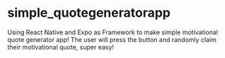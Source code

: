 # simple_quotegeneratorapp
Using React Native and Expo as Framework to make simple motivational quote generator app!
The user will press the button and randomly claim their motivational quote, super easy!
